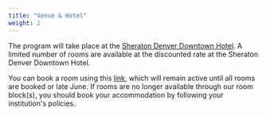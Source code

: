 ```yaml
---
title: "Venue & Hotel"
weight: 2
---
```


The program will take place at the [Sheraton Denver Downtown Hotel](
    https://www.marriott.com/en-us/hotels/dends-sheraton-denver-downtown-hotel/overview/).
A limited number of rooms are available at the discounted rate at the 
Sheraton Denver Downtown Hotel.

You can book a room using this [link](https://book.passkey.com/go/NSFAttendees), which will remain 
active until all rooms are booked or late June.
If rooms are no longer available through our room block(s), you should book your 
accommodation by following your institution's policies.